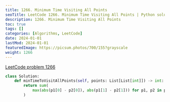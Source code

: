 ```yaml
---
title: 1266. Minimum Time Visiting All Points
seoTitle: LeetCode 1266. Minimum Time Visiting All Points | Python solution and explanation
description: 1266. Minimum Time Visiting All Points
toc: true
tags: []
categories: [Algorithms, LeetCode]
date: 2024-01-01
lastMod: 2024-01-01
featuredImage: https://picsum.photos/700/155?grayscale
weight: 1266
---
```


[LeetCode problem 1266](https://leetcode.com/problems/minimum-time-visiting-all-points/)

```python
class Solution:
    def minTimeToVisitAllPoints(self, points: List[List[int]]) -> int:
        return sum(
            max(abs(p1[0] - p2[0]), abs(p1[1] - p2[1])) for p1, p2 in pairwise(points)
        )

```
